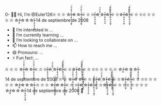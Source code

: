 0- 🫡👋 Hi, I’m @Euler126⛦ ⛦ ⛦ ☆ḯ̶͕͈̜̰̜̯̩͖͙­̠̍͒̌̇̋̈́☆☆ḯ̶͕͈̜̰̜̯̩͖͙̠̍͒̌­̇̋̈́⛦ ⛦ ⛦ḯ̶͕͈̜̰̜̯̩͖͙☆­̠̍͒̌̇̋̈́☆ḯ̶͕͈̜̰̜̯̩͖☆­̠̍͒̌̇̋̈́ḯ̶͕͈̜̰̜̯̩͖͙̠̍͒̌­̇̋̈́⛦ ⛦☆ḯ̶͕͈̜̰̜̯̩͖͙☆­̠̍͒̌̇̋̈́ḯ̶͕͈̜̰̜̯̩͖͙̠̍͒̌­̇̋̈́⛦ ⛦ ⛦⛦ ⛦ ⛦ ⛦ ⛦ ☆r̵̰̭͗☆☆☆ḯ̶͕͈̜̰̜̯̩͖͙
14 de septiembre de 2008
- 👀 I’m interested in ...
- 🌱 I’m currently learning ...
- 💞️ I’m looking to collaborate on ...
- 📫 How to reach me ...
- 😄 Pronouns: ...
- ⚡ Fun fact: ...

<!---
1
Euler126/Euler126 is a ✨ special ✨ repository because its `README.md` (this file) appears on your GitHub profile.
You can click the Preview link to take a look at your changes.
--->⛦ ⛦ ⛦ ☆ḯ̶͕͈̜̰̜̯̩͖͙­̠̍͒̌̇̋̈́☆☆ḯ̶͕͈̜̰̜̯̩͖͙̠̍͒̌­̇̋̈́⛦ ⛦ ⛦ḯ̶͕͈̜̰̜̯̩͖͙☆­̠̍͒̌̇̋̈́☆ḯ̶͕͈̜̰̜̯̩͖☆­̠̍͒̌̇̋̈́ḯ̶͕͈̜̰̜̯̩͖͙̠̍͒̌­̇̋̈́⛦ ⛦☆ḯ̶͕͈̜̰̜̯̩͖͙☆­̠̍͒̌̇̋̈́ḯ̶͕͈̜̰̜̯̩͖͙̠̍͒̌­̇̋̈́⛦ ⛦ ⛦⛦ ⛦ ⛦ ⛦ ⛦ ☆r̵̰̭͗☆☆☆ḯ̶͕͈̜̰̜̯̩͖͙
14 de septiembre de 2008 ⛦ ⛦ ☆ḯ̶͕͈̜̰̜̯̩͖͙­̠̍͒̌̇̋̈́☆☆ḯ̶͕͈̜̰̜̯̩͖͙̠̍͒̌­̇̋̈́⛦ ⛦ ⛦ḯ̶͕͈̜̰̜̯̩͖͙☆­̠̍͒̌̇̋̈́☆ḯ̶͕͈̜̰̜̯̩͖☆­̠̍͒̌̇̋̈́ḯ̶͕͈̜̰̜̯̩͖͙̠̍͒̌­̇̋̈́⛦ ⛦☆ḯ̶͕͈̜̰̜̯̩͖͙☆­̠̍͒̌̇̋̈́ḯ̶͕͈̜̰̜̯̩͖͙̠̍͒̌­̇̋̈́⛦ ⛦ ⛦⛦ ⛦ ⛦ ⛦ ⛦ ☆r̵̰̭͗☆☆☆ḯ̶͕͈̜̰̜̯̩͖͙
⛦ ⛦ ⛦ ☆ḯ̶͕͈̜̰̜̯̩͖͙­̠̍͒̌̇̋̈́☆☆ḯ̶͕͈̜̰̜̯̩͖͙̠̍͒̌­̇̋̈́⛦ ⛦ ⛦ḯ̶͕͈̜̰̜̯̩͖͙☆­̠̍͒̌̇̋̈́☆ḯ̶͕͈̜̰̜̯̩͖☆­̠̍͒̌̇̋̈́ḯ̶͕͈̜̰̜̯̩͖͙̠̍͒̌­̇̋̈́⛦ ⛦☆ḯ̶͕͈̜̰̜̯̩͖͙☆­̠̍͒̌̇̋̈́ḯ̶͕͈̜̰̜̯̩͖͙̠̍͒̌­̇̋̈́⛦ ⛦ ⛦⛦ ⛦ ⛦ ⛦ ⛦ ☆r̵̰̭͗☆☆☆ḯ̶͕͈̜̰̜̯̩͖͙
14 de septiembre de 2008
🫡

